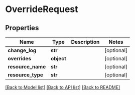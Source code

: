# OverrideRequest

## Properties
Name | Type | Description | Notes
------------ | ------------- | ------------- | -------------
**change_log** | **str** |  | [optional] 
**overrides** | **object** |  | [optional] 
**resource_name** | **str** |  | [optional] 
**resource_type** | **str** |  | [optional] 

[[Back to Model list]](../README.md#documentation-for-models) [[Back to API list]](../README.md#documentation-for-api-endpoints) [[Back to README]](../README.md)


